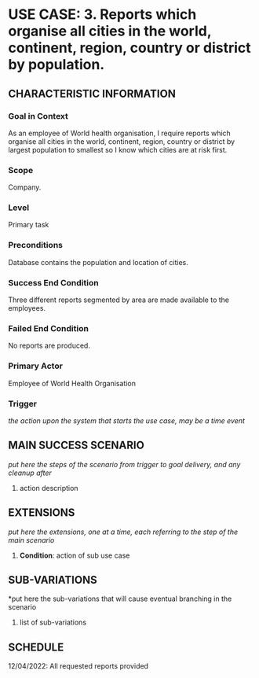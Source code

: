 # USE CASE: 3. Reports which organise all cities in the world, continent, region, country or district by population.

## CHARACTERISTIC INFORMATION

### Goal in Context

As an employee of World health organisation, I require reports which organise all cities in the world, continent, region, country or district by largest population to smallest so I know which cities are at risk first.
### Scope

Company.

### Level

Primary task

### Preconditions

Database contains the population and location of cities.

### Success End Condition

Three different reports segmented by area are made available to the employees.

### Failed End Condition

No reports are produced.

### Primary Actor

Employee of World Health Organisation

### Trigger

*the action upon the system that starts the use case, may be a time event*

## MAIN SUCCESS SCENARIO

*put here the steps of the scenario from trigger to goal delivery, and any cleanup after*

1. action description

## EXTENSIONS

*put here the extensions, one at a time, each referring to the step of the main scenario*

1. **Condition**: action of sub use case

## SUB-VARIATIONS

*put here the sub-variations that will cause eventual branching in the scenario

1. list of sub-variations

## SCHEDULE

12/04/2022: All requested reports provided 